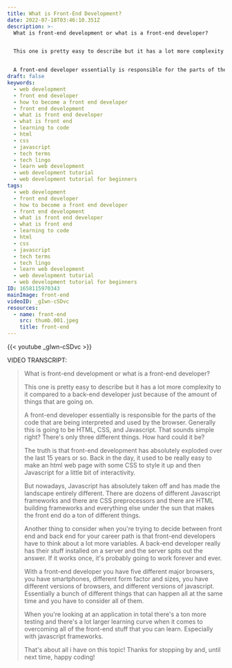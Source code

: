 ```yaml
---
title: What is Front-End Development?
date: 2022-07-18T03:46:10.351Z
description: >-
  What is front-end development or what is a front-end developer?


  This one is pretty easy to describe but it has a lot more complexity to it compared to a back-end developer just because of the amount of things that are going on.


  A front-end developer essentially is responsible for the parts of the code that are being interpreted and used by the browser. Generally this is going to be HTML, CSS, and Javascript. That sounds simple right? There's only three different things. How hard could it be? 
draft: false
keywords:
  - web development
  - front end developer
  - how to become a front end developer
  - front end development
  - what is front end developer
  - what is front end
  - learning to code
  - html
  - css
  - javascript
  - tech terms
  - tech lingo
  - learn web development
  - web development tutorial
  - web development tutorial for beginners
tags:
  - web development
  - front end developer
  - how to become a front end developer
  - front end development
  - what is front end developer
  - what is front end
  - learning to code
  - html
  - css
  - javascript
  - tech terms
  - tech lingo
  - learn web development
  - web development tutorial
  - web development tutorial for beginners
ID: 1658115970343
mainImage: front-end
videoID: _gIwn-cSDvc
resources:
  - name: front-end
    src: thumb.001.jpeg
    title: front-end
---
```

{{< youtube _gIwn-cSDvc >}}

VIDEO TRANSCRIPT:

> What is front-end development or what is a front-end developer?
>
> This one is pretty easy to describe but it has a lot more complexity to it compared to a back-end developer just because of the amount of things that are going on.
>
> A front-end developer essentially is responsible for the parts of the code that are being interpreted and used by the browser. Generally this is going to be HTML, CSS, and Javascript. That sounds simple right? There's only three different things. How hard could it be? 
>
> The truth is that front-end development has absolutely exploded over the last 15 years or so. Back in the day, it used to be really easy to make an html web page with some CSS to style it up and then Javascript for a little bit of interactivity.
>
> But nowadays, Javascript has absolutely taken off and has made the landscape entirely different. There are dozens of different Javascript frameworks and there are CSS preprocessors and there are HTML building frameworks and everything else under the sun that makes the front end do a ton of different things. 
>
> Another thing to consider when you're trying to decide between front end and back end for your career path is that front-end developers have to think about a lot more variables. A back-end developer really has their stuff installed on a server and the server spits out the answer. If it works once, it's probably going to work forever and ever. 
>
> With a front-end developer you have five different major browsers, you have smartphones, different form factor and sizes, you have different versions of browsers, and different versions of javascript. Essentially a bunch of different things that can happen all at the same time and you have to consider all of them. 
>
> When you're looking at an application in total there's a ton more testing and there's a lot larger learning curve when it comes to overcoming all of the front-end stuff that you can learn. Especially with javascript frameworks. 
>
> That's about all i have on this topic! Thanks for stopping by and, until next time, happy coding!
